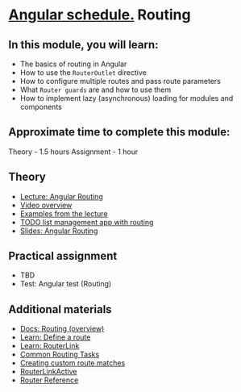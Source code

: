 # [Angular schedule.](../../README.md) Routing

## In this module, you will learn:

- The basics of routing in Angular
- How to use the `RouterOutlet` directive
- How to configure multiple routes and pass route parameters
- What `Router guards` are and how to use them
- How to implement lazy (asynchronous) loading for modules and components

## Approximate time to complete this module:

Theory - 1.5 hours
Assignment - 1 hour

## Theory

- [Lecture: Angular Routing](https://youtu.be/zmER4c9Nj_A)
- [Video overview](https://www.youtube.com/watch?v=r5DEBMuStPw&list=PL1w1q3fL4pmj9k1FrJ3Pe91EPub2_h4jF&index=5)
- [Examples from the lecture](https://github.com/anjx/angular-lectures/tree/master/angular-routing)
- [TODO list management app with routing](https://github.com/pavelrazuvalau/todo-list-management/tree/9c36d584cb393ec6bf860ec34dba1e3c4b9aa6fd)
- [Slides: Angular Routing](https://slides.com/pavelrazuvalau/angular-routing)

## Practical assignment

- TBD
- Test: Angular test (Routing)

## Additional materials

- [Docs: Routing (overview)](https://angular.dev/guide/routing)
- [Learn: Define a route](https://angular.dev/tutorials/learn-angular/13-define-a-route)
- [Learn: RouterLink](https://angular.dev/tutorials/learn-angular/14-routerLink)
- [Common Routing Tasks](https://angular.dev/guide/routing/common-router-tasks)
- [Creating custom route matches](https://angular.dev/guide/routing/routing-with-urlmatcher)
- [RouterLinkActive](https://angular.io/api/router/RouterLinkActive)
- [Router Reference](https://angular.dev/guide/routing/router-reference)
